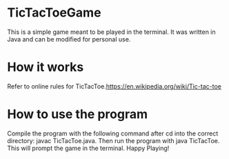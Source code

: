 # TicTacToeGame

This is a simple game meant to be played in the terminal. It was written in Java and can be modified for personal use. 

# How it works
Refer to online rules for TicTacToe.https://en.wikipedia.org/wiki/Tic-tac-toe 

# How to use the program
Compile the program with the following command after cd into the correct directory: javac TicTacToe.java. Then run the program with java TicTacToe. This will prompt the game in the terminal. Happy Playing!

